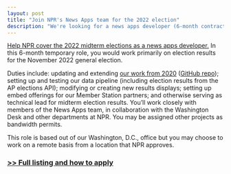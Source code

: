 ```yaml
---
layout: post
title: "Join NPR's News Apps team for the 2022 election"
description: "We're looking for a news apps developer (6-month contract/remote). Come join us!"
---
```


[Help NPR cover the 2022 midterm elections as a news apps developer.](https://boards.greenhouse.io/nationalpublicradioinc/jobs/4092000005) In this 6-month temporary role, you would work primarily on election results for the November 2022 general election.

Duties include: updating and extending [our work from 2020](https://apps.npr.org/elections20-interactive/) ([GitHub repo](https://github.com/nprapps/elections20-interactive)); setting up and testing our data pipeline (including election results from the AP elections API); modifying or creating new results displays; setting up embed offerings for our Member Station partners; and otherwise serving as technical lead for midterm election results. You’ll work closely with members of the News Apps team, in collaboration with the Washington Desk and other departments at NPR. You may be assigned other projects as bandwidth permits.

This role is based out of our Washington, D.C., office but you may choose to work on a remote basis from a location that NPR approves.

### **[>> Full listing and how to apply](https://boards.greenhouse.io/nationalpublicradioinc/jobs/4092000005)**
